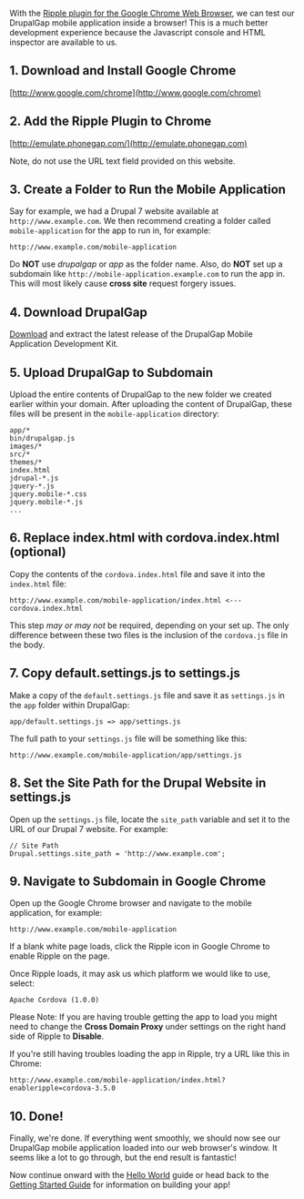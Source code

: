 With the [Ripple plugin for the Google Chrome Web Browser](http://emulate.phonegap.com/), we can test our DrupalGap mobile application inside a browser! This is a much better development experience because the Javascript console and HTML inspector are available to us.

## 1. Download and Install Google Chrome

[http://www.google.com/chrome](http://www.google.com/chrome)

## 2. Add the Ripple Plugin to Chrome

[http://emulate.phonegap.com/](http://emulate.phonegap.com)

Note, do not use the URL text field provided on this website.

## 3. Create a Folder to Run the Mobile Application

Say for example, we had a Drupal 7 website available at `http://www.example.com`. We then recommend creating a folder called `mobile-application` for the app to run in, for example:

`http://www.example.com/mobile-application`

Do **NOT** use *drupalgap* or *app* as the folder name. Also, do **NOT** set up a subdomain like `http://mobile-application.example.com` to run the app in. This will most likely cause **cross site** request forgery issues.

## 4. Download DrupalGap

[Download](http://drupalgap.org/download) and extract the latest release of the DrupalGap Mobile Application Development Kit.

## 5. Upload DrupalGap to Subdomain

Upload the entire contents of DrupalGap to the new folder we created earlier within your domain. After uploading the content of DrupalGap, these files will be present in the `mobile-application` directory:

```
app/*
bin/drupalgap.js
images/*
src/*
themes/*
index.html
jdrupal-*.js
jquery-*.js
jquery.mobile-*.css
jquery.mobile-*.js
...
```

## 6. Replace index.html with cordova.index.html (optional)

Copy the contents of the `cordova.index.html` file and save it into the `index.html` file:

`http://www.example.com/mobile-application/index.html <--- cordova.index.html`

This step *may or may not* be required, depending on your set up. The only difference between these two files is the inclusion of the `cordova.js` file in the body.

## 7. Copy default.settings.js to settings.js

Make a copy of the `default.settings.js` file and save it as `settings.js` in the `app` folder within DrupalGap:

`app/default.settings.js => app/settings.js`

The full path to your `settings.js` file will be something like this:

`http://www.example.com/mobile-application/app/settings.js`

## 8. Set the Site Path for the Drupal Website in settings.js

Open up the `settings.js` file, locate the `site_path` variable and set it to the URL of our Drupal 7 website. For example:

```
// Site Path
Drupal.settings.site_path = 'http://www.example.com';
```

## 9. Navigate to Subdomain in Google Chrome

Open up the Google Chrome browser and navigate to the mobile application, for example:

`http://www.example.com/mobile-application`

If a blank white page loads, click the Ripple icon in Google Chrome to enable Ripple on the page.

Once Ripple loads, it may ask us which platform we would like to use, select:

`Apache Cordova (1.0.0)`

Please Note: If you are having trouble getting the app to load you might need to change the **Cross Domain Proxy** under settings on the right hand side of Ripple to **Disable**.

If you're still having troubles loading the app in Ripple, try a URL like this in Chrome:

`http://www.example.com/mobile-application/index.html?enableripple=cordova-3.5.0`

## 10. Done!

Finally, we're done. If everything went smoothly, we should now see our DrupalGap mobile application loaded into our web browser's window. It seems like a lot to go through, but the end result is fantastic!

Now continue onward with the [Hello World](../Hello_World) guide or head back to the [Getting Started Guide](../) for information on building your app!
